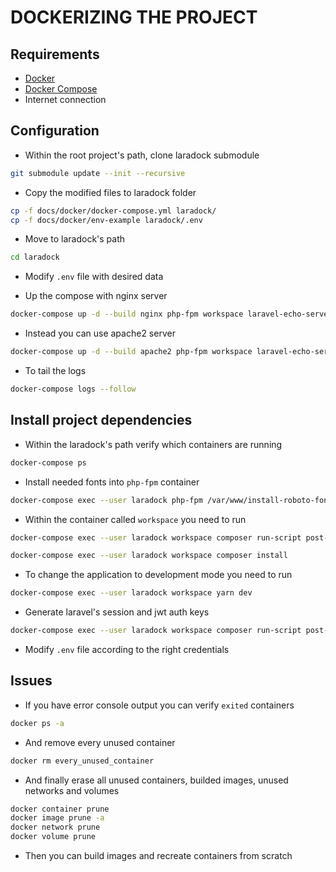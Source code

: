 # DOCKERIZING THE PROJECT

## Requirements

* [Docker](https://docs.docker.com/install/)
* [Docker Compose](https://docs.docker.com/compose/install/)
* Internet connection

## Configuration

* Within the root project's path, clone laradock submodule

```sh
git submodule update --init --recursive
```

* Copy the modified files to laradock folder

```sh
cp -f docs/docker/docker-compose.yml laradock/
cp -f docs/docker/env-example laradock/.env
```

* Move to laradock's path

```sh
cd laradock
```

* Modify `.env` file with desired data

* Up the compose with nginx server

```sh
docker-compose up -d --build nginx php-fpm workspace laravel-echo-server redis
```

* Instead you can use apache2 server

```sh
docker-compose up -d --build apache2 php-fpm workspace laravel-echo-server redis
```

* To tail the logs

```sh
docker-compose logs --follow
```

## Install project dependencies

* Within the laradock's path verify which containers are running

```sh
docker-compose ps
```

* Install needed fonts into `php-fpm` container

```sh
docker-compose exec --user laradock php-fpm /var/www/install-roboto-fonts.sh
```

* Within the container called `workspace` you need to run

```sh
docker-compose exec --user laradock workspace composer run-script post-root-package-install
```

```sh
docker-compose exec --user laradock workspace composer install
```

* To change the application to development mode you need to run

```sh
docker-compose exec --user laradock workspace yarn dev
```

* Generate laravel's session and jwt auth keys

```sh
docker-compose exec --user laradock workspace composer run-script post-create-project-cmd
```

* Modify `.env` file according to the right credentials

## Issues

* If you have error console output you can verify `exited` containers

```sh
docker ps -a
```

* And remove every unused container

```sh
docker rm every_unused_container
```

* And finally erase all unused containers, builded images, unused networks and volumes

```sh
docker container prune
docker image prune -a
docker network prune
docker volume prune
```

* Then you can build images and recreate containers from scratch